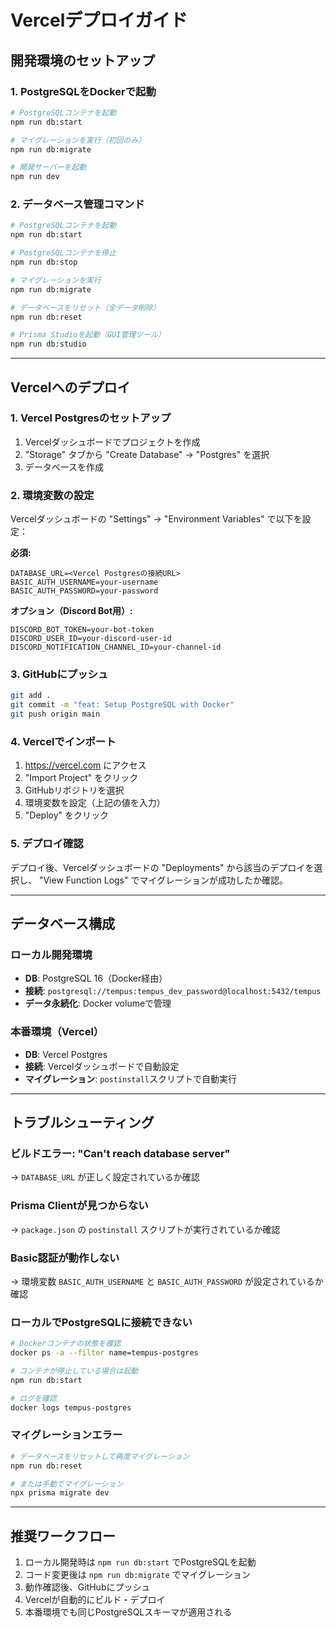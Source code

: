 # Vercelデプロイガイド

## 開発環境のセットアップ

### 1. PostgreSQLをDockerで起動

```bash
# PostgreSQLコンテナを起動
npm run db:start

# マイグレーションを実行（初回のみ）
npm run db:migrate

# 開発サーバーを起動
npm run dev
```

### 2. データベース管理コマンド

```bash
# PostgreSQLコンテナを起動
npm run db:start

# PostgreSQLコンテナを停止
npm run db:stop

# マイグレーションを実行
npm run db:migrate

# データベースをリセット（全データ削除）
npm run db:reset

# Prisma Studioを起動（GUI管理ツール）
npm run db:studio
```

---

## Vercelへのデプロイ

### 1. Vercel Postgresのセットアップ

1. Vercelダッシュボードでプロジェクトを作成
2. "Storage" タブから "Create Database" → "Postgres" を選択
3. データベースを作成

### 2. 環境変数の設定

Vercelダッシュボードの "Settings" → "Environment Variables" で以下を設定：

**必須:**
```
DATABASE_URL=<Vercel Postgresの接続URL>
BASIC_AUTH_USERNAME=your-username
BASIC_AUTH_PASSWORD=your-password
```

**オプション（Discord Bot用）:**
```
DISCORD_BOT_TOKEN=your-bot-token
DISCORD_USER_ID=your-discord-user-id
DISCORD_NOTIFICATION_CHANNEL_ID=your-channel-id
```

### 3. GitHubにプッシュ

```bash
git add .
git commit -m "feat: Setup PostgreSQL with Docker"
git push origin main
```

### 4. Vercelでインポート

1. https://vercel.com にアクセス
2. "Import Project" をクリック
3. GitHubリポジトリを選択
4. 環境変数を設定（上記の値を入力）
5. "Deploy" をクリック

### 5. デプロイ確認

デプロイ後、Vercelダッシュボードの "Deployments" から該当のデプロイを選択し、
"View Function Logs" でマイグレーションが成功したか確認。

---

## データベース構成

### ローカル開発環境
- **DB**: PostgreSQL 16（Docker経由）
- **接続**: `postgresql://tempus:tempus_dev_password@localhost:5432/tempus`
- **データ永続化**: Docker volumeで管理

### 本番環境（Vercel）
- **DB**: Vercel Postgres
- **接続**: Vercelダッシュボードで自動設定
- **マイグレーション**: `postinstall`スクリプトで自動実行

---

## トラブルシューティング

### ビルドエラー: "Can't reach database server"
→ `DATABASE_URL` が正しく設定されているか確認

### Prisma Clientが見つからない
→ `package.json` の `postinstall` スクリプトが実行されているか確認

### Basic認証が動作しない
→ 環境変数 `BASIC_AUTH_USERNAME` と `BASIC_AUTH_PASSWORD` が設定されているか確認

### ローカルでPostgreSQLに接続できない
```bash
# Dockerコンテナの状態を確認
docker ps -a --filter name=tempus-postgres

# コンテナが停止している場合は起動
npm run db:start

# ログを確認
docker logs tempus-postgres
```

### マイグレーションエラー
```bash
# データベースをリセットして再度マイグレーション
npm run db:reset

# または手動でマイグレーション
npx prisma migrate dev
```

---

## 推奨ワークフロー

1. ローカル開発時は `npm run db:start` でPostgreSQLを起動
2. コード変更後は `npm run db:migrate` でマイグレーション
3. 動作確認後、GitHubにプッシュ
4. Vercelが自動的にビルド・デプロイ
5. 本番環境でも同じPostgreSQLスキーマが適用される

